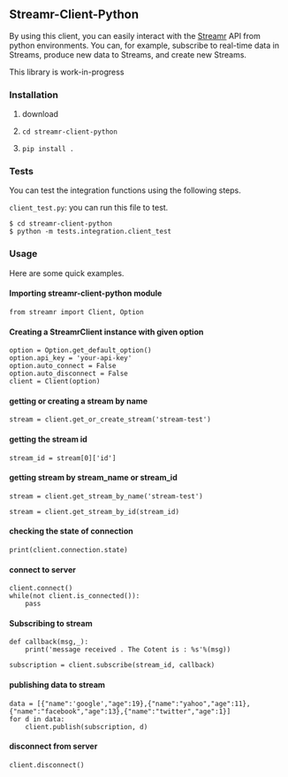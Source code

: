


## Streamr-Client-Python

By using this client, you can easily interact with the [Streamr](http://www.streamr.com) API from python environments. You can, for example, subscribe to real-time data in Streams, produce new data to Streams, and create new Streams.

This library is work-in-progress


### Installation

1. download

2. `cd streamr-client-python`

3. `pip install .` 

### Tests
You can test the integration functions using the following steps.

`client_test.py`:  you can run this file to test.

```
$ cd streamr-client-python
$ python -m tests.integration.client_test
```

### Usage

Here are some quick examples.

#### Importing streamr-client-python module

```
from streamr import Client, Option
```

#### Creating a StreamrClient instance with given option

```
option = Option.get_default_option()
option.api_key = 'your-api-key'
option.auto_connect = False
option.auto_disconnect = False
client = Client(option)
```
#### getting or creating a stream by name

```
stream = client.get_or_create_stream('stream-test')

```

#### getting the stream id

```
stream_id = stream[0]['id']

```

#### getting stream by stream_name or stream_id

```
stream = client.get_stream_by_name('stream-test')
```
```
stream = client.get_stream_by_id(stream_id)
``` 

#### checking the state of connection

```
print(client.connection.state)
```

#### connect to server

```
client.connect()
while(not client.is_connected()):
    pass
```

#### Subscribing to stream
```
def callback(msg,_):
	print('message received . The Cotent is : %s'%(msg))

subscription = client.subscribe(stream_id, callback)
```


#### publishing data to stream

```
data = [{"name":'google',"age":19},{"name":"yahoo","age":11},{"name":"facebook","age":13},{"name":"twitter","age":1}]
for d in data:
    client.publish(subscription, d)
```

#### disconnect from server

```
client.disconnect()
```